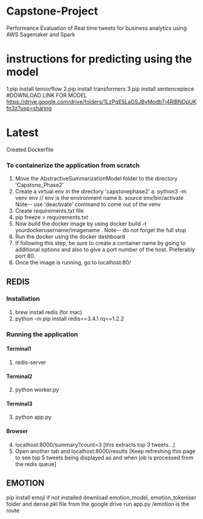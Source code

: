 # Capstone-Project
Performance Evaluation of Real time tweets for business analytics using AWS Sagemaker and Spark

# instructions for predicting using the model
1.pip install tensorflow
2.pip install transformers
3.pip install sentencepiece
#DOWNLOAD LINK FOR MODEL
https://drive.google.com/drive/folders/1LzPqE5LaGSJByModbTj4RlBNDpUKfn3z?usp=sharing

# Latest
Created Dockerfile 
### To containerize the application from scratch
1. Move the AbstractiveSummarizationModel folder to the directory 'Capstone_Phase2'
2. Create a virtual env in the directory 'capstonephase2'
    a. python3 -m venv env // env is the environment name
    b. source env/bin/activate
    Note-- use 'deactivate' command to come out of the venv
3. Create requirements.txt file
4. pip freeze > requirements.txt
5. Now build the docker image by using
    docker build -t yourdockerusername/imagename .
    Note-- do not forget the full stop
6. Run the docker using the docker dashboard
7. If following this step, be sure to create a container name by going to additional options and also to give a port number of the host. Preferably port 80.
8. Once the image is running, go to localhost:80/

## REDIS
### Installation
1. brew install redis (for mac)
2. python -m pip install redis==3.4.1 rq==1.2.2
### Running the application
#### Terminal1
1. redis-server
#### Terminal2
2. python worker.py
#### Terminal3
3. python app.py
#### Browser
4. localhost:8000/summary?count=3 [this extracts top 3 tweets...] 
5. Open another tab and localhost:8000/results [Keep refreshing this page to see top 5 tweets being displayed as and when job is processed from the redis queue]


## EMOTION 
pip install emoji if not installed
download emotion_model, emotion_tokeniser folder and dense.pkl file from the google drive 
run app.py 
/emotion is the route